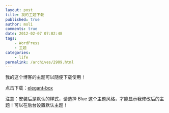 ```yaml
---
layout: post
title: 我的主题下载
published: true
author: moli
comments: true
date: 2012-02-07 07:02:48
tags:
    - WordPress
    - 主题
categories:
    - life
permalink: /archives/2909.html
---
```

我的这个博客的主题可以随便下载使用！

点击下载：[elegant-box][1]

注意：安装后是默认的样式，请选择 Blue 这个主题风格，才能显示我修改后的主题！可以在后台设置默认主题！

 [1]: http://huoxr.com/wp-content/uploads/2012/02/elegant-box.rar